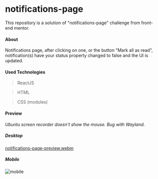 # notifications-page
This repository is a solution of "notifications-page" challenge from front-end mentor.

#### About
Notifications page, after clicking on one, or the button "Mark all as read", notification(s) have your status property changed to false and the UI is updated.

#### Used Technologies
> ReactJS

> HTML

> CSS (modules)

#### Preview

*Ubuntu screen recorder doesn't show the mouse. Bug with Wayland.*

##### Desktop
[notifications-page-preview.webm](https://user-images.githubusercontent.com/81942196/210436438-80d949b2-e2db-428d-96f5-9bc4cec6e080.webm)

##### Mobile
![mobile](https://user-images.githubusercontent.com/81942196/211645065-a090b2fa-00bd-4dbc-bf7d-8f0809aa028c.png)
